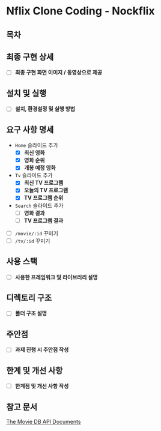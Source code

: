 # Nflix Clone Coding - Nockflix

## 목차

## 최종 구현 상세

- [ ] **최종 구현 화면 이미지 / 동영상으로 제공**

## 설치 및 실행

- [ ] **설치, 환경설정 및 실행 방법**

## 요구 사항 명세

- `Home` 슬라이드 추가
  - [x] **최신 영화**
  - [x] **영화 순위**
  - [x] **개봉 예정 영화**
- `Tv` 슬라이드 추가
  - [x] **최신 TV 프로그램**
  - [x] **오늘의 TV 프로그램**
  - [x] **TV 프로그램 순위**
- `Search` 슬라이드 추가
  - [ ] **영화 결과**
  - [ ] **TV 프로그램 결과**
- [ ] `/movie/:id` 꾸미기
- [ ] `/tv/:id` 꾸미기

## 사용 스택

- [ ] **사용한 프레임워크 및 라이브러리 설명**

## 디렉토리 구조

- [ ] **폴더 구조 설명**

## 주안점

- [ ] **과제 진행 시 주안점 작성**

## 한계 및 개선 사항

- [ ] **한계점 및 개선 사항 작성**

## 참고 문서

[The Movie DB API Documents](https://developers.themoviedb.org/3/getting-started/introduction)
